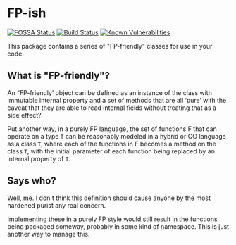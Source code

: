 # FP-ish
[![FOSSA Status](https://app.fossa.com/api/projects/git%2Bgithub.com%2Fdancrumb%2Ffpish.svg?type=shield)](https://app.fossa.com/projects/git%2Bgithub.com%2Fdancrumb%2Ffpish?ref=badge_shield)
[![Build Status](https://img.shields.io/github/workflow/status/dancrumb/fpish/Build%20and%20Test)](https://github.com/dancrumb/fpish/actions/workflows/build-and-test.yml)
[![Known Vulnerabilities](https://snyk.io/test/github/dancrumb/fpish/badge.svg)](https://snyk.io/test/github/dancrumb/fpish)

This package contains a series of "FP-friendly" classes for use in your code.

## What is "FP-friendly"?

An “FP-friendly’ object can be defined as an instance of the class with immutable internal property and a set of methods that are all ‘pure’ with the caveat that they are able to read internal fields without treating that as a side effect?

Put another way, in a purely FP language, the set of functions F that can operate on a type `T` can be reasonably modeled in a hybrid or OO language as a class `T`, where each of the functions in F becomes a method on the class `T`, with the initial parameter of each function being replaced by an internal property of `T`.

## Says who?

Well, me. I don't think this definition should cause anyone by the most hardened purist any real concern.

Implementing these in a purely FP style would still result in the functions being packaged someway, probably in some kind of namespace. This is just another way to manage this.
